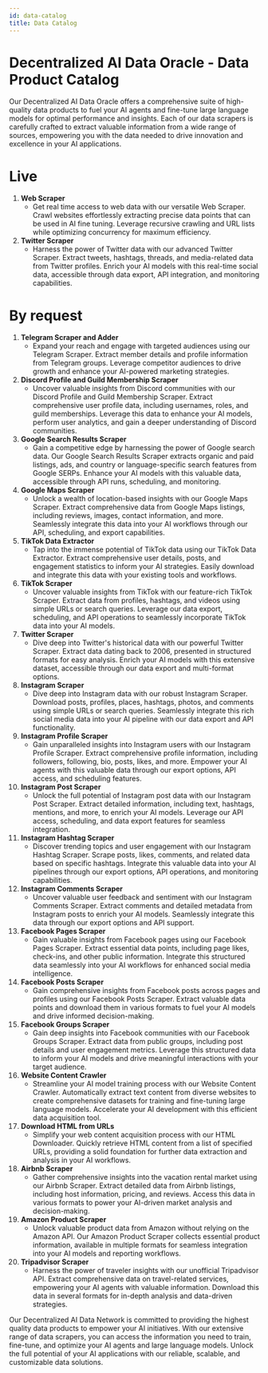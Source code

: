 ```yaml
---
id: data-catalog
title: Data Catalog
---
```


# Decentralized AI Data Oracle - Data Product Catalog

Our Decentralized AI Data Oracle offers a comprehensive suite of high-quality data products to fuel your AI agents and fine-tune large language models for optimal performance and insights. Each of our data scrapers is carefully crafted to extract valuable information from a wide range of sources, empowering you with the data needed to drive innovation and excellence in your AI applications.

# Live

1. **Web Scraper**
    - Get real time access to web data with our versatile Web Scraper. Crawl websites effortlessly extracting precise data points that can be used in AI fine tuning. Leverage recursive crawling and URL lists while optimizing concurrency for maximum efficiency.
2. **Twitter Scraper**
    - Harness the power of Twitter data with our advanced Twitter Scraper. Extract tweets, hashtags, threads, and media-related data from Twitter profiles. Enrich your AI models with this real-time social data, accessible through data export, API integration, and monitoring capabilities.

# By request

1. **Telegram Scraper and Adder**
    - Expand your reach and engage with targeted audiences using our Telegram Scraper. Extract member details and profile information from Telegram groups. Leverage competitor audiences to drive growth and enhance your AI-powered marketing strategies.
2. **Discord Profile and Guild Membership Scraper**
    - Uncover valuable insights from Discord communities with our Discord Profile and Guild Membership Scraper. Extract comprehensive user profile data, including usernames, roles, and guild memberships. Leverage this data to enhance your AI models, perform user analytics, and gain a deeper understanding of Discord communities.
3. **Google Search Results Scraper**
    - Gain a competitive edge by harnessing the power of Google search data. Our Google Search Results Scraper extracts organic and paid listings, ads, and country or language-specific search features from Google SERPs. Enhance your AI models with this valuable data, accessible through API runs, scheduling, and monitoring.
4. **Google Maps Scraper**
    - Unlock a wealth of location-based insights with our Google Maps Scraper. Extract comprehensive data from Google Maps listings, including reviews, images, contact information, and more. Seamlessly integrate this data into your AI workflows through our API, scheduling, and export capabilities.
5. **TikTok Data Extractor**
    - Tap into the immense potential of TikTok data using our TikTok Data Extractor. Extract comprehensive user details, posts, and engagement statistics to inform your AI strategies. Easily download and integrate this data with your existing tools and workflows.
6. **TikTok Scraper**
    - Uncover valuable insights from TikTok with our feature-rich TikTok Scraper. Extract data from profiles, hashtags, and videos using simple URLs or search queries. Leverage our data export, scheduling, and API operations to seamlessly incorporate TikTok data into your AI models.
7. **Twitter Scraper**
    - Dive deep into Twitter's historical data with our powerful Twitter Scraper. Extract data dating back to 2006, presented in structured formats for easy analysis. Enrich your AI models with this extensive dataset, accessible through our data export and multi-format options.
8. **Instagram Scraper**
    - Dive deep into Instagram data with our robust Instagram Scraper. Download posts, profiles, places, hashtags, photos, and comments using simple URLs or search queries. Seamlessly integrate this rich social media data into your AI pipeline with our data export and API functionality.
9. **Instagram Profile Scraper**
    - Gain unparalleled insights into Instagram users with our Instagram Profile Scraper. Extract comprehensive profile information, including followers, following, bio, posts, likes, and more. Empower your AI agents with this valuable data through our export options, API access, and scheduling features.
10. **Instagram Post Scraper**
    - Unlock the full potential of Instagram post data with our Instagram Post Scraper. Extract detailed information, including text, hashtags, mentions, and more, to enrich your AI models. Leverage our API access, scheduling, and data export features for seamless integration.
11. **Instagram Hashtag Scraper**
    - Discover trending topics and user engagement with our Instagram Hashtag Scraper. Scrape posts, likes, comments, and related data based on specific hashtags. Integrate this valuable data into your AI pipelines through our export options, API operations, and monitoring capabilities.
12. **Instagram Comments Scraper**
    - Uncover valuable user feedback and sentiment with our Instagram Comments Scraper. Extract comments and detailed metadata from Instagram posts to enrich your AI models. Seamlessly integrate this data through our export options and API support.
13. **Facebook Pages Scraper**
    - Gain valuable insights from Facebook pages using our Facebook Pages Scraper. Extract essential data points, including page likes, check-ins, and other public information. Integrate this structured data seamlessly into your AI workflows for enhanced social media intelligence.
14. **Facebook Posts Scraper**
    - Gain comprehensive insights from Facebook posts across pages and profiles using our Facebook Posts Scraper. Extract valuable data points and download them in various formats to fuel your AI models and drive informed decision-making.
15. **Facebook Groups Scraper**
    - Gain deep insights into Facebook communities with our Facebook Groups Scraper. Extract data from public groups, including post details and user engagement metrics. Leverage this structured data to inform your AI models and drive meaningful interactions with your target audience.
16. **Website Content Crawler**
    - Streamline your AI model training process with our Website Content Crawler. Automatically extract text content from diverse websites to create comprehensive datasets for training and fine-tuning large language models. Accelerate your AI development with this efficient data acquisition tool.
17. **Download HTML from URLs**
    - Simplify your web content acquisition process with our HTML Downloader. Quickly retrieve HTML content from a list of specified URLs, providing a solid foundation for further data extraction and analysis in your AI workflows.
18. **Airbnb Scraper**
    - Gather comprehensive insights into the vacation rental market using our Airbnb Scraper. Extract detailed data from Airbnb listings, including host information, pricing, and reviews. Access this data in various formats to power your AI-driven market analysis and decision-making.
19. **Amazon Product Scraper**
    - Unlock valuable product data from Amazon without relying on the Amazon API. Our Amazon Product Scraper collects essential product information, available in multiple formats for seamless integration into your AI models and reporting workflows.
20. **Tripadvisor Scraper**
    - Harness the power of traveler insights with our unofficial Tripadvisor API. Extract comprehensive data on travel-related services, empowering your AI agents with valuable information. Download this data in several formats for in-depth analysis and data-driven strategies.

Our Decentralized AI Data Network is committed to providing the highest quality data products to empower your AI initiatives. With our extensive range of data scrapers, you can access the information you need to train, fine-tune, and optimize your AI agents and large language models. Unlock the full potential of your AI applications with our reliable, scalable, and customizable data solutions.